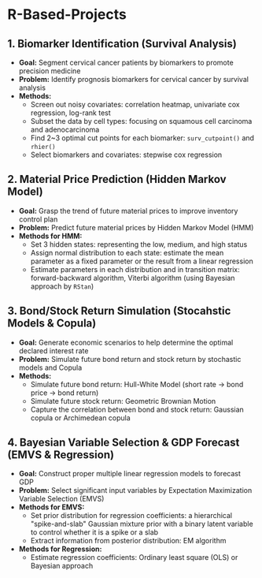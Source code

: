 # R-Based-Projects

## 1. Biomarker Identification (Survival Analysis)
* **Goal:** Segment cervical cancer patients by biomarkers to promote precision medicine <br/>
* **Problem:** Identify prognosis biomarkers for cervical cancer by survival analysis <br/>
* **Methods:**  <br/>
  * Screen out noisy covariates: correlation heatmap, univariate cox regression, log-rank test 
  * Subset the data by cell types: focusing on squamous cell carcinoma and adenocarcinoma 
  * Find 2~3 optimal cut points for each biomarker: `surv_cutpoint()` and `rhier()` 
  * Select biomarkers and covariates: stepwise cox regression

## 2. Material Price Prediction (Hidden Markov Model)
* **Goal:** Grasp the trend of future material prices to improve inventory control plan <br/>
* **Problem:** Predict future material prices by Hidden Markov Model (HMM) <br/>
* **Methods for HMM:**  <br/>
  * Set 3 hidden states: representing the low, medium, and high status
  * Assign normal distribution to each state: estimate the mean parameter as a fixed parameter or the result from a linear regression
  * Estimate parameters in each distribution and in transition matrix: forward-backward algorithm, Viterbi algorithm (using Bayesian approach by `RStan`)
  
## 3. Bond/Stock Return Simulation (Stocahstic Models & Copula)
* **Goal:** Generate economic scenarios to help determine the optimal declared interest rate <br/>
* **Problem:** Simulate future bond return and stock return by stochastic models and Copula <br/>
* **Methods:**  <br/>
  * Simulate future bond return: Hull-White Model (short rate -> bond price -> bond return)
  * Simulate future stock return: Geometric Brownian Motion
  * Capture the correlation between bond and stock return: Gaussian copula or Archimedean copula 

## 4. Bayesian Variable Selection & GDP Forecast (EMVS & Regression)
* **Goal:** Construct proper multiple linear regression models to forecast GDP <br/>
* **Problem:** Select significant input variables by Expectation Maximization Variable Selection (EMVS) <br/>
* **Methods for EMVS:**  <br/>
  * Set prior distribution for regression coefficients: a hierarchical "spike-and-slab" Gaussian mixture prior with a binary latent variable to control whether it is a spike or a slab
  * Extract information from posterior distribution: EM algorithm
* **Methods for Regression:**  <br/>
  * Estimate regression coefficients: Ordinary least square (OLS) or Bayesian approach
